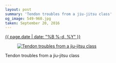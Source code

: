 ```yaml
---
layout: post
summary: 'Tendon troubles from a jiu-jitsu class'
og_image: 549-960.jpg
taken: September 20, 2016
---
```


<div class="post">
 <time>
  <a href="/549">
   {{ page.date | date: "%B %-d, %Y" }}
  </a>
 </time>
 <a href="/549">
  <figure data-taken="9/20/2016">
   <img alt="Tendon troubles from a jiu-jitsu class" sizes="(min-width: 700px) 50vw, calc(100vw - 2rem)" src="{{ site.assets_url }}/549-480.jpg" srcset="{{ site.assets_url }}/549-240.jpg 240w, {{ site.assets_url }}/549-480.jpg 480w, {{ site.assets_url }}/549-720.jpg 720w, {{ site.assets_url }}/549-960.jpg 960w"/>
  </figure>
 </a>
 <span>
  Tendon troubles from a jiu-jitsu class
 </span>
</div>
